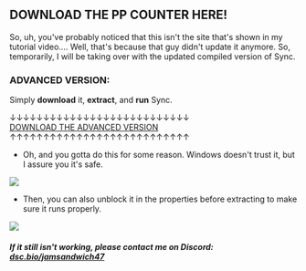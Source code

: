 ## DOWNLOAD THE PP COUNTER HERE!

So, uh, you've probably noticed that this isn't the site that's shown in my tutorial video....
Well, that's because that guy didn't update it anymore. So, temporarily, I will be taking over with the updated compiled version of Sync.

### ADVANCED VERSION:

Simply **download** it, **extract**, and **run** Sync.

<script async defer src="https://buttons.github.io/buttons.js"></script>
↓↓↓↓↓↓↓↓↓↓↓↓↓↓↓↓↓↓↓↓↓↓↓↓↓↓↓  
<a class="github-button" href="https://github.com/jericjan/jeric-osu-sync/releases/download/9%2F13/Jeric.s_Sync_Collection0913.rar" data-icon="octicon-download" data-size="large" aria-label="Download ntkme/github-buttons on GitHub">DOWNLOAD THE ADVANCED VERSION</a>  
↑↑↑↑↑↑↑↑↑↑↑↑↑↑↑↑↑↑↑↑↑↑↑↑↑↑↑


- Oh, and you gotta do this for some reason. Windows doesn't trust it, but I assure you it's safe.
<img src="https://i.imgur.com/YCuiShV.png">

- Then, you can also unblock it in the properties before extracting to make sure it runs properly.
<img src="https://i.imgur.com/AmSL3kE.png">

##### If it still isn't working, please contact me on Discord: [dsc.bio/jamsandwich47](https://discord.bio/p/jamsandwich47)
